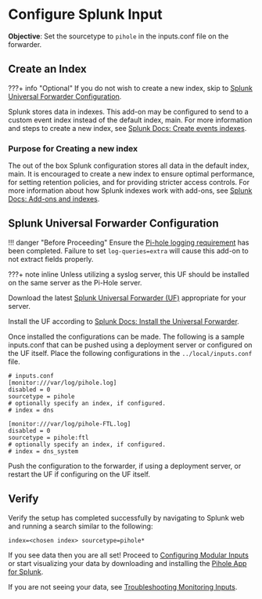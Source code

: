 # Configure Splunk Input

**Objective**: Set the sourcetype to `pihole` in the inputs.conf file on the forwarder.

## Create an Index

???+ info "Optional"
    If you do not wish to create a new index, skip to [Splunk Universal Forwarder Configuration](#splunk-universal-forwarder-configuration).

Splunk stores data in indexes. This add-on may be configured to send to a custom event index instead of the default index, main. For more information and steps to create a new index, see [Splunk Docs: Create events indexes](https://docs.splunk.com/Documentation/Splunk/latest/Indexer/Setupmultipleindexes#Create_events_indexes_2).

### Purpose for Creating a new index

The out of the box Splunk configuration stores all data in the default index, main. It is encouraged to create a new index to ensure optimal performance, for setting retention policies, and for providing stricter access controls. For more information about how Splunk indexes work with add-ons, see [Splunk Docs: Add-ons and indexes](https://docs.splunk.com/Documentation/AddOns/released/Overview/Add-onsandindexes).

## Splunk Universal Forwarder Configuration

!!! danger "Before Proceeding"
    Ensure the [Pi-hole logging requirement](../../pihole-logging-requirements) has been completed. Failure to set `log-queries=extra` will cause this add-on to not extract fields properly.

???+ note inline
    Unless utilizing a syslog server, this UF should be installed on the same server as the Pi-Hole server.

Download the latest [Splunk Universal Forwarder (UF)](https://www.splunk.com/en_us/download/universal-forwarder.html) appropriate for your server.

Install the UF according to [Splunk Docs: Install the Universal Forwarder](https://docs.splunk.com/Documentation/Forwarder/latest/Forwarder/Installtheuniversalforwardersoftware).

Once installed the configurations can be made. The following is a sample inputs.conf that can be pushed using a deployment server or configured on the UF itself. Place the following configurations in the `../local/inputs.conf` file.

```shell
# inputs.conf
[monitor:///var/log/pihole.log]
disabled = 0
sourcetype = pihole
# optionally specify an index, if configured.
# index = dns

[monitor:///var/log/pihole-FTL.log]
disabled = 0
sourcetype = pihole:ftl
# optionally specify an index, if configured.
# index = dns_system
```

Push the configuration to the forwarder, if using a deployment server, or restart the UF if configuring on the UF itself.

## Verify

Verify the setup has completed successfully by navigating to Splunk web and running a search similar to the following:

```shell
index=<chosen index> sourcetype=pihole*
```

If you see data then you are all set! Proceed to [Configuring Modular Inputs](configure-modinput.md) or start visualizing your data by downloading and installing the [Pihole App for Splunk](https://splunkbase.splunk.com/app/4506).

If you are not seeing your data, see [Troubleshooting Monitoring Inputs](../troubleshooting/troubleshoot-inputs.md).
